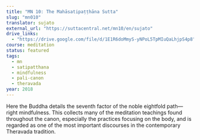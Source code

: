 ```yaml
---
title: "MN 10: The Mahāsatipaṭṭhāna Sutta"
slug: "mn010"
translator: sujato
external_url: "https://suttacentral.net/mn10/en/sujato"
drive_links:
  - "https://drive.google.com/file/d/1E1R6doMmyS-yNPoL5TpMIuQaLhjpS4p8"
course: meditation
status: featured
tags:
  - mn
  - satipatthana
  - mindfulness
  - pali-canon
  - theravada
year: 2018
---
```


Here the Buddha details the seventh factor of the noble eightfold path—right mindfulness. This collects many of the meditation teachings found throughout the canon, especially the practices focusing on the body, and is regarded as one of the most important discourses in the contemporary Theravada tradition.
